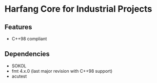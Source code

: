 # Harfang Core for Industrial Projects

## Features

- C++98 compliant

## Dependencies

- SOKOL
- fmt 4.x.0 (last major revision with C++98 support)
- acutest
